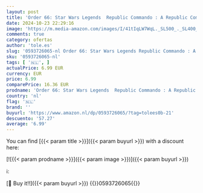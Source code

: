 ```yaml
---
layout: post
title: 'Order 66: Star Wars Legends  Republic Commando : A Republic Commando Novel: 4'
date: 2024-10-23 22:29:16
image: 'https://m.media-amazon.com/images/I/41tIqLW7WqL._SL500_._SL400_.jpg'
comments: true
category: ofertas
author: 'tole.es'
slug: '0593726065-nl Order 66: Star Wars Legends Republic Commando : A Republic...'
sku: '0593726065-nl'
tags: [ '🇳🇱', ]
actualPrice: 6.99 EUR
currency: EUR
price: 6.99
comparePrice: 16.36 EUR
prodname: 'Order 66: Star Wars Legends  Republic Commando : A Republic Commando Novel: 4'
country: 'nl'
flag: '🇳🇱'
brand: ''
buyurl: 'https://www.amazon.nl/dp/0593726065/?tag=tolees0b-21'
descuento: '57.27'
average: '6.99'
---
```


You can find [{{< param title >}}]({{< param buyurl >}}) with a discount here:

[![{{< param prodname >}}]({{< param image >}})]({{< param buyurl >}})

ℹ️:


[🛒 Buy it!!]({{< param buyurl >}})
{{<world>}}0593726065{{</world>}}
